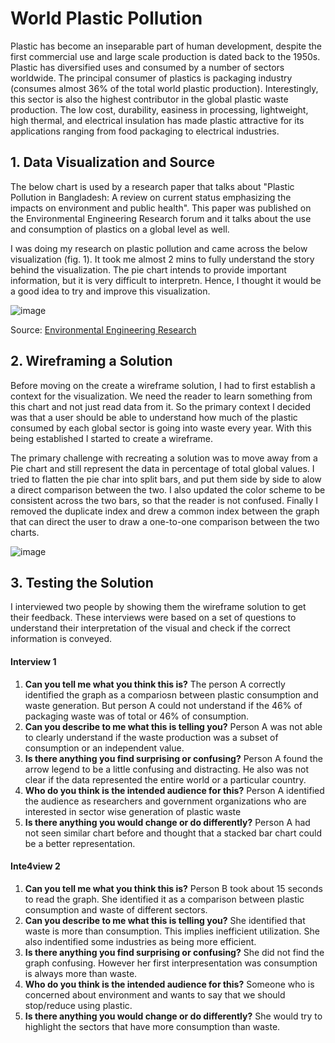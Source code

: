 # World Plastic Pollution

Plastic has become an inseparable part of human development, despite the first commercial use and large scale production is dated back to the 1950s. 
Plastic has diversified uses and consumed by a number of sectors worldwide. The principal consumer of plastics is packaging industry (consumes almost 36% of the 
total world plastic production). Interestingly, this sector is also the highest contributor in the global plastic waste production. The low cost, durability, 
easiness in processing, lightweight, high thermal, and electrical insulation has made plastic attractive for its applications ranging from food packaging to 
electrical industries.

## 1. Data Visualization and Source

The below chart is used by a research paper that talks about "Plastic Pollution in Bangladesh: A review on current status emphasizing the impacts on environment and public health".
This paper was published on the Environmental Engineering Research forum and it talks about the use and consumption of plastics on a global level as well. 

I was doing my research on plastic pollution and came across the below visualization (fig. 1). It took me almost 2 mins to fully understand the story behind the visualization. 
The pie chart intends to provide important information, but it is very difficult to interpretn. Hence, I thought it would be a good idea to try and improve this visualization.

![image](https://user-images.githubusercontent.com/24672169/140813966-4d431240-5af4-4717-8ce1-3944b04d814b.png)

Source: [Environmental Engineering Research](/https://www.eeer.org/journal/view.php?number=1245)

## 2. Wireframing a Solution

Before moving on the create a wireframe solution, I had to first establish a context for the visualization. We need the reader to learn something from this chart and not just read data from it. So the primary context I decided was that a user should be able to understand how much of the plastic consumed by each global sector is going into waste every year. With this being established I started to create a wireframe.

The primary challenge with recreating a solution was to move away from a Pie chart and still represent the data in percentage of total global values. I tried to flatten the pie char into split bars, and put them side by side to alow a direct comparison between the two. I also updated the color scheme to be consistent across the two bars, so that the reader is not confused. Finally I removed the duplicate index and drew a common index between the graph that can direct the user to draw a one-to-one comparison between the two charts.

![image](https://user-images.githubusercontent.com/24672169/140815659-e45a3bd2-c4bf-46b7-b98d-34bab8fa47c2.png)

## 3. Testing the Solution

I interviewed two people by showing them the wireframe solution to get their feedback. These interviews were based on a set of questions to understand their interpretation of the visual and check if the correct information is conveyed.

#### Interview 1

1. **Can you tell me what you think this is?** The person A correctly identified the graph as a compariosn between plastic consumption and waste generation. But person A could not understand if the 46% of packaging waste was of total or 46% of consumption.
2. **Can you describe to me what this is telling you?** Person A was not able to clearly understand if the waste production was a subset of consumption or an independent value.
3. **Is there anything you find surprising or confusing?** Person A found the arrow legend to be a little confusing and distracting. He also was not clear if the data represented the entire world or a particular country.
4. **Who do you think is the intended audience for this?** Person A identified the audience as researchers and government organizations who are interested in sector wise generation of plastic waste
5. **Is there anything you would change or do differently?** Person A had not seen similar chart before and thought that a stacked bar chart could be a better representation.

#### Inte4view 2

1. **Can you tell me what you think this is?** Person B took about 15 seconds to read the graph. She identified it as a comparison between plastic consumption and waste of different sectors.
2. **Can you describe to me what this is telling you?** She identified that waste is more than consumption. This implies inefficient utilization. She also indentified some industries as being more efficient.
3. **Is there anything you find surprising or confusing?** She did not find the graph confusing. However her first interpresentation was consumption is always more than waste.
4. **Who do you think is the intended audience for this?** Someone who is concerned about environment and wants to say that we should stop/reduce using plastic. 
5. **Is there anything you would change or do differently?** She would try to highlight the sectors that have more consumption than waste.





<div class="flourish-embed flourish-chart" data-src="visualisation/7769222"><script src="https://public.flourish.studio/resources/embed.js"></script></div>
